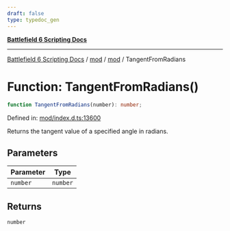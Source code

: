 ```yaml
---
draft: false
type: typedoc_gen
---
```


[**Battlefield 6 Scripting Docs**](../../../_index.md)

***

[Battlefield 6 Scripting Docs](../../../_index.md) / [mod](../../_index.md) / [mod](../_index.md) / TangentFromRadians

# Function: TangentFromRadians()

```ts
function TangentFromRadians(number): number;
```

Defined in: [mod/index.d.ts:13600](https://github.com/battlefield-portal-community/portal-docs/blob/6d87e21c5922a3efb03c634dbe98e5fe6e797672/generators/santiago/mod/index.d.ts#L13600)

Returns the tangent value of a specified angle in radians.

## Parameters

| Parameter | Type |
| ------ | ------ |
| `number` | `number` |

## Returns

`number`
